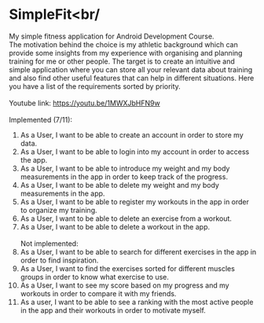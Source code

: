 # SimpleFit<br/
My simple fitness application for Android Development Course.<br/>
The motivation behind the choice is my athletic background which can provide some insights from my experience with organising and planning training for me or other people. The target is to create an intuitive and simple application where you can store all your relevant data about training and also find other useful features that can help in different situations. Here you have a list of the requirements sorted by priority.<br/>
<br/>
Youtube link: https://youtu.be/1MWXJbHFN9w <br/>
<br/>
Implemented (7/11):
1. As a User, I want to be able to create an account in order to store my data.
2. As a User, I want to be able to login into my account in order to access the app.
3. As a User, I want to be able to introduce my weight and my body measurements in the app in order to keep track of the progress.
4. As a User, I want to be able to delete my weight and my body measurements in the app.
5. As a User, I want to be able to register my workouts in the app in order to organize my training.
6. As a User, I want to be able to delete an exercise from a workout.
7. As a User, I want to be able to delete a workout in the app.<br/>
<br/>Not implemented:
8. As a User, I want to be able to search for different exercises in the app in order to find inspiration.
9. As a User, I want to find the exercises sorted for different muscles groups in order to know what exercise to use.
10. As a User, I want to see my score based on my progress and my workouts in order to compare it with my friends.
11. As a user, I want to be able to see a ranking with the most active people in the app and their workouts in order to motivate myself.
